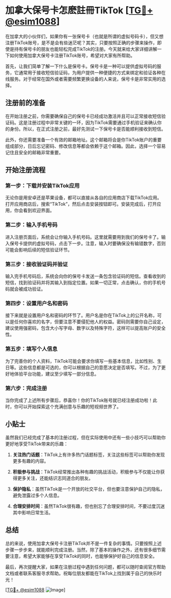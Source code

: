 # 加拿大保号卡怎麽註冊TikTok [[TG💪+ @esim1088](https://t.me/s/esim1088)]

在加拿大的小伙伴们，如果你有一张保号卡（也就是所谓的虚拟号码卡），但又想注册TikTok账号，是不是会有些迷茫呢？其实，只要按照正确的步骤来操作，即使是持有保号卡的朋友也能轻松完成TikTok的注册。今天就来给大家详细讲解一下如何使用加拿大保号卡注册TikTok账号，希望对大家有所帮助。

首先，让我们简单了解一下什么是保号卡。保号卡是一种可以提供虚拟号码的服务，它通常用于接收短信验证码，为用户提供一种便捷的方式来绑定和验证各种在线服务。对于经常在国外或者需要频繁更换设备的人来说，保号卡是非常实用的选择。

## 注册前的准备

在开始注册之前，你需要确保自己的保号卡已经成功激活并且可以正常接收短信验证码。这是注册过程中非常关键的一环，因为TikTok需要通过手机验证来确认你的身份。所以，在正式注册之前，最好先测试一下保号卡是否能顺利接收到短信。

此外，你还需要准备一个有效的邮箱地址。这个邮箱将会是你TikTok账户的重要组成部分，日后忘记密码、修改信息等都会依赖于这个邮箱。因此，选择一个容易记住且安全的邮箱非常重要。

## 开始注册流程

### 第一步：下载并安装TikTok应用

无论你是用安卓还是苹果设备，都可以直接从各自的应用商店下载TikTok应用。打开应用商店后，搜索“TikTok”，然后点击安装按钮即可。安装完成后，打开应用，你会看到欢迎界面。

### 第二步：输入手机号码

进入注册页面后，系统会让你输入手机号码。这里就需要用到我们的保号卡了。输入保号卡提供的虚拟号码，点击下一步。注意，输入时要确保没有输错数字，否则可能会影响后续的短信验证环节。

### 第三步：接收验证码并验证

输入完手机号码后，系统会向你的保号卡发送一条包含验证码的短信。查看收到的短信，找到验证码并将其输入到指定位置。如果一切正常，点击确认，你的手机号码就会被成功验证。

### 第四步：设置用户名和密码

接下来就是设置用户名和密码的环节了。用户名是你在TikTok上的公开名称，可以是任何你喜欢的名字，但要注意不要侵犯他人的权益。密码则需要你自己设定，建议使用强密码，包含大小写字母、数字以及特殊字符，这样可以提高账户的安全性。

### 第五步：填写个人信息

为了完善你的个人资料，TikTok可能会要求你填写一些基本信息，比如性别、生日等。这些信息都是可选的，你可以根据自己的意愿决定是否填写。不过，为了更好地体验平台功能，建议至少填写一部分信息。

### 第六步：完成注册

当你完成了上述所有步骤后，恭喜你！你的TikTok账号就已经注册成功啦！此时，你可以开始探索这个充满创意与乐趣的短视频世界了。

## 小贴士

虽然我们已经完成了基本的注册过程，但在实际使用中还有一些小技巧可以帮助你更好地享受TikTok带来的乐趣：

1. **关注热门话题**：TikTok上有许多热门话题标签，关注这些标签可以帮助你发现更多有趣的内容。
   
2. **积极参与挑战**：TikTok经常推出各种有趣的挑战活动，积极参与不仅能让你获得更多关注，还能结识志同道合的朋友。

3. **保护隐私**：虽然TikTok是一个开放的社交平台，但也要注意保护自己的隐私，避免泄露过多个人信息。

4. **合理安排时间**：虽然TikTok很有趣，但也别忘了合理安排时间，不要过度沉迷其中影响日常生活。

## 总结

总的来说，使用加拿大保号卡注册TikTok并不是一件复杂的事情。只要按照上述步骤一步步来，就能顺利完成注册。当然，除了基本的操作之外，还有很多细节需要注意，希望大家能够在享受TikTok的同时，也能够保护好自己的信息安全。

最后，再次提醒大家，如果在注册过程中遇到任何问题，都可以随时查阅官方帮助文档或者联系客服寻求帮助。祝每位朋友都能在TikTok上找到属于自己的快乐时光！

[[TG💪+ @esim1088](https://t.me/s/esim1088) ![Image](https://i.postimg.cc/4NQfJmqS/Snipaste-2025-05-13-00-14-12.png)]